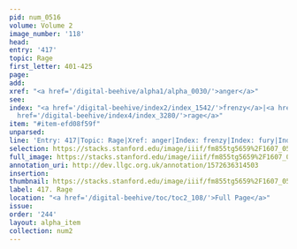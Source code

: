 ```yaml
---
pid: num_0516
volume: Volume 2
image_number: '118'
head: 
entry: '417'
topic: Rage
first_letter: 401-425
page: 
add: 
xref: "<a href='/digital-beehive/alpha1/alpha_0030/'>anger</a>"
see: 
index: "<a href='/digital-beehive/index2/index_1542/'>frenzy</a>|<a href='/digital-beehive/index2/index_1569/'>fury</a>|<a
  href='/digital-beehive/index4/index_3280/'>rage</a>"
item: "#item-efd08f59f"
unparsed: 
line: 'Entry: 417|Topic: Rage|Xref: anger|Index: frenzy|Index: fury|Index: rage|#item-efd08f59f'
selection: https://stacks.stanford.edu/image/iiif/fm855tg5659%2F1607_0585/886,1538,2911,547/full/0/default.jpg
full_image: https://stacks.stanford.edu/image/iiif/fm855tg5659%2F1607_0585/full/full/0/default.jpg
annotation_uri: http://dev.llgc.org.uk/annotation/1572636314503
insertion: 
thumbnail: https://stacks.stanford.edu/image/iiif/fm855tg5659%2F1607_0585/886,1538,600,180/250,/0/default.jpg
label: 417. Rage
location: "<a href='/digital-beehive/toc/toc2_108/'>Full Page</a>"
issue: 
order: '244'
layout: alpha_item
collection: num2
---
```

